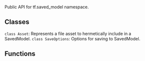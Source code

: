 Public API for tf.saved_model namespace.
## Classes
`class Asset`: Represents a file asset to hermetically include in a SavedModel.
`class SaveOptions`: Options for saving to SavedModel.
## Functions
